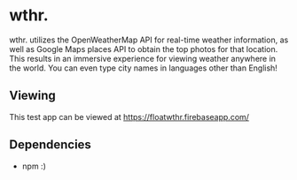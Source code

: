 # wthr.
wthr. utilizes the OpenWeatherMap API for real-time weather information, as well as Google Maps places API to obtain the top photos for that location. This results in an immersive experience for viewing weather anywhere in the world. You can even type city names in languages other than English!

## Viewing
This test app can be viewed at https://floatwthr.firebaseapp.com/

## Dependencies
- npm :)
